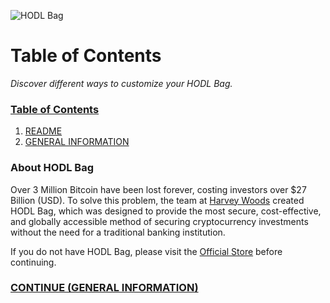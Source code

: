 ![HODL Bag](https://static.wixstatic.com/media/0b1a7c_08ccf4779980482bb809b36ee83f1271~mv2_d_3024_4032_s_4_2.jpg/v1/fill/w_980,h_551,q_85,usm_0.66_1.00_0.01/0b1a7c_08ccf4779980482bb809b36ee83f1271~mv2_d_3024_4032_s_4_2.jpg)
# Table of Contents
<i>Discover different ways to customize your HODL Bag.</i>

### [Table of Contents](https://github.com/HarveyWoods/The-HODL-Bag/blob/master/Table%20of%20Contents.md)
1. [README](https://github.com/HarveyWoods/The-HODL-Bag/blob/master/README.md)
2. [GENERAL INFORMATION](https://github.com/HarveyWoods/The-HODL-Bag/blob/master/General%20Information.md)

### About HODL Bag
Over 3 Million Bitcoin have been lost forever, costing investors over $27 Billion (USD). To solve this problem, the team at [Harvey Woods](https://www.harveywoods.io) created HODL Bag, which was designed to provide the most secure, cost-effective, and globally accessible method of securing cryptocurrency investments without the need for a traditional banking institution.

If you do not have HODL Bag, please visit the [Official Store](https://www.harveywoods.io/product-page) before continuing.

### [CONTINUE (GENERAL INFORMATION)](https://github.com/HarveyWoods/The-HODL-Bag/blob/master/General%20Information.md)

